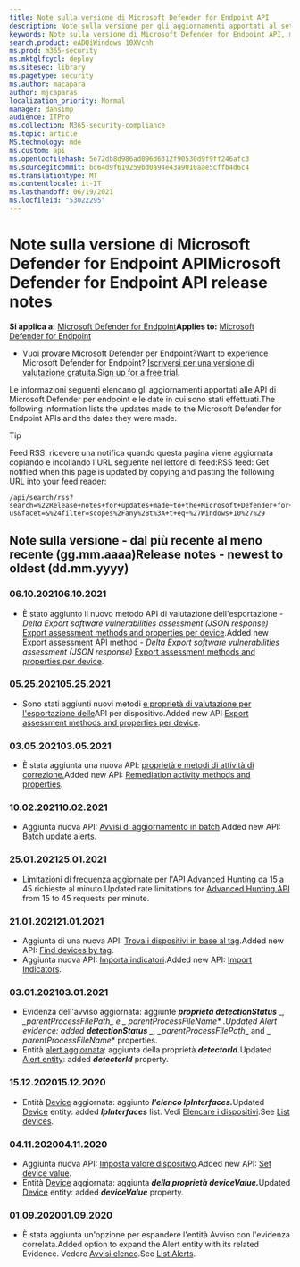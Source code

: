 ```yaml
---
title: Note sulla versione di Microsoft Defender for Endpoint API
description: Note sulla versione per gli aggiornamenti apportati al set di API di Microsoft Defender for Endpoint.
keywords: Note sulla versione di Microsoft Defender for Endpoint API, mde, API, Microsoft Defender for Endpoint API, aggiornamenti, note, rilascio
search.product: eADQiWindows 10XVcnh
ms.prod: m365-security
ms.mktglfcycl: deploy
ms.sitesec: library
ms.pagetype: security
ms.author: macapara
author: mjcaparas
localization_priority: Normal
manager: dansimp
audience: ITPro
ms.collection: M365-security-compliance
ms.topic: article
MS.technology: mde
ms.custom: api
ms.openlocfilehash: 5e72db8d986ad096d6312f90530d9f9ff246afc3
ms.sourcegitcommit: bc64d9f619259bd0a94e43a9010aae5cffb4d6c4
ms.translationtype: MT
ms.contentlocale: it-IT
ms.lasthandoff: 06/19/2021
ms.locfileid: "53022295"
---
```

# <a name="microsoft-defender-for-endpoint-api-release-notes"></a><span data-ttu-id="f3610-104">Note sulla versione di Microsoft Defender for Endpoint API</span><span class="sxs-lookup"><span data-stu-id="f3610-104">Microsoft Defender for Endpoint API release notes</span></span>

<span data-ttu-id="f3610-105">**Si applica a:** [Microsoft Defender for Endpoint](https://go.microsoft.com/fwlink/?linkid=2154037)</span><span class="sxs-lookup"><span data-stu-id="f3610-105">**Applies to:** [Microsoft Defender for Endpoint](https://go.microsoft.com/fwlink/?linkid=2154037)</span></span>

- <span data-ttu-id="f3610-106">Vuoi provare Microsoft Defender per Endpoint?</span><span class="sxs-lookup"><span data-stu-id="f3610-106">Want to experience Microsoft Defender for Endpoint?</span></span> [<span data-ttu-id="f3610-107">Iscriversi per una versione di valutazione gratuita.</span><span class="sxs-lookup"><span data-stu-id="f3610-107">Sign up for a free trial.</span></span>](https://www.microsoft.com/microsoft-365/windows/microsoft-defender-atp?ocid=docs-wdatp-exposedapis-abovefoldlink)

<span data-ttu-id="f3610-108">Le informazioni seguenti elencano gli aggiornamenti apportati alle API di Microsoft Defender per endpoint e le date in cui sono stati effettuati.</span><span class="sxs-lookup"><span data-stu-id="f3610-108">The following information lists the updates made to the Microsoft Defender for Endpoint APIs and the dates they were made.</span></span>

> [!TIP]
> <span data-ttu-id="f3610-109">Feed RSS: ricevere una notifica quando questa pagina viene aggiornata copiando e incollando l'URL seguente nel lettore di feed:</span><span class="sxs-lookup"><span data-stu-id="f3610-109">RSS feed: Get notified when this page is updated by copying and pasting the following URL into your feed reader:</span></span>
>
> ```http
> /api/search/rss?search=%22Release+notes+for+updates+made+to+the+Microsoft+Defender+for+Endpoint+set+of+APIs%22&locale=en-us&facet=&%24filter=scopes%2Fany%28t%3A+t+eq+%27Windows+10%27%29
> ```

## <a name="release-notes---newest-to-oldest-ddmmyyyy"></a><span data-ttu-id="f3610-110">Note sulla versione - dal più recente al meno recente (gg.mm.aaaa)</span><span class="sxs-lookup"><span data-stu-id="f3610-110">Release notes - newest to oldest (dd.mm.yyyy)</span></span>

### <a name="06102021"></a><span data-ttu-id="f3610-111">06.10.2021</span><span class="sxs-lookup"><span data-stu-id="f3610-111">06.10.2021</span></span>

- <span data-ttu-id="f3610-112">È stato aggiunto il nuovo metodo API di valutazione dell'esportazione - _Delta Export software vulnerabilities assessment (JSON response)_ [Export assessment methods and properties per device](get-assessment-methods-properties.md).</span><span class="sxs-lookup"><span data-stu-id="f3610-112">Added new Export assessment API method  - _Delta Export software vulnerabilities assessment (JSON response)_ [Export assessment methods and properties per device](get-assessment-methods-properties.md).</span></span>

### <a name="05252021"></a><span data-ttu-id="f3610-113">05.25.2021</span><span class="sxs-lookup"><span data-stu-id="f3610-113">05.25.2021</span></span>

- <span data-ttu-id="f3610-114">Sono stati aggiunti nuovi metodi [e proprietà di valutazione per l'esportazione delle](get-assessment-methods-properties.md)API per dispositivo.</span><span class="sxs-lookup"><span data-stu-id="f3610-114">Added new API [Export assessment methods and properties per device](get-assessment-methods-properties.md).</span></span>

### <a name="03052021"></a><span data-ttu-id="f3610-115">03.05.2021</span><span class="sxs-lookup"><span data-stu-id="f3610-115">03.05.2021</span></span>

- <span data-ttu-id="f3610-116">È stata aggiunta una nuova API: [proprietà e metodi di attività di correzione.](get-remediation-methods-properties.md)</span><span class="sxs-lookup"><span data-stu-id="f3610-116">Added new API: [Remediation activity methods and properties](get-remediation-methods-properties.md).</span></span>

### <a name="10022021"></a><span data-ttu-id="f3610-117">10.02.2021</span><span class="sxs-lookup"><span data-stu-id="f3610-117">10.02.2021</span></span>

- <span data-ttu-id="f3610-118">Aggiunta nuova API: [Avvisi di aggiornamento in batch](batch-update-alerts.md).</span><span class="sxs-lookup"><span data-stu-id="f3610-118">Added new API: [Batch update alerts](batch-update-alerts.md).</span></span>

### <a name="25012021"></a><span data-ttu-id="f3610-119">25.01.2021</span><span class="sxs-lookup"><span data-stu-id="f3610-119">25.01.2021</span></span>

- <span data-ttu-id="f3610-120">Limitazioni di frequenza aggiornate per [l'API Advanced Hunting](run-advanced-query-api.md) da 15 a 45 richieste al minuto.</span><span class="sxs-lookup"><span data-stu-id="f3610-120">Updated rate limitations for [Advanced Hunting API](run-advanced-query-api.md) from 15 to 45 requests per minute.</span></span>

### <a name="21012021"></a><span data-ttu-id="f3610-121">21.01.2021</span><span class="sxs-lookup"><span data-stu-id="f3610-121">21.01.2021</span></span>

- <span data-ttu-id="f3610-122">Aggiunta di una nuova API: [Trova i dispositivi in base al tag](machine-tags.md).</span><span class="sxs-lookup"><span data-stu-id="f3610-122">Added new API: [Find devices by tag](machine-tags.md).</span></span>
- <span data-ttu-id="f3610-123">Aggiunta nuova API: [Importa indicatori](import-ti-indicators.md).</span><span class="sxs-lookup"><span data-stu-id="f3610-123">Added new API: [Import Indicators](import-ti-indicators.md).</span></span>

### <a name="03012021"></a><span data-ttu-id="f3610-124">03.01.2021</span><span class="sxs-lookup"><span data-stu-id="f3610-124">03.01.2021</span></span>

- <span data-ttu-id="f3610-125">Evidenza dell'avviso aggiornata: aggiunte ***proprietà detectionStatus** _, _*_parentProcessFilePath_*_ e _ *_parentProcessFileName_** .</span><span class="sxs-lookup"><span data-stu-id="f3610-125">Updated Alert evidence: added ***detectionStatus** _, _*_parentProcessFilePath_*_ and _ *_parentProcessFileName_** properties.</span></span>
- <span data-ttu-id="f3610-126">Entità [alert aggiornata](alerts.md): aggiunta della proprietà ***detectorId.***</span><span class="sxs-lookup"><span data-stu-id="f3610-126">Updated [Alert entity](alerts.md): added ***detectorId*** property.</span></span>

### <a name="15122020"></a><span data-ttu-id="f3610-127">15.12.2020</span><span class="sxs-lookup"><span data-stu-id="f3610-127">15.12.2020</span></span>

- <span data-ttu-id="f3610-128">Entità [Device](machine.md) aggiornata: aggiunto ***l'elenco IpInterfaces.***</span><span class="sxs-lookup"><span data-stu-id="f3610-128">Updated [Device](machine.md) entity: added ***IpInterfaces*** list.</span></span> <span data-ttu-id="f3610-129">Vedi [Elencare i dispositivi](get-machines.md).</span><span class="sxs-lookup"><span data-stu-id="f3610-129">See [List devices](get-machines.md).</span></span>

### <a name="04112020"></a><span data-ttu-id="f3610-130">04.11.2020</span><span class="sxs-lookup"><span data-stu-id="f3610-130">04.11.2020</span></span>

- <span data-ttu-id="f3610-131">Aggiunta nuova API: [Imposta valore dispositivo](set-device-value.md).</span><span class="sxs-lookup"><span data-stu-id="f3610-131">Added new API: [Set device value](set-device-value.md).</span></span>
- <span data-ttu-id="f3610-132">Entità [Device](machine.md) aggiornata: aggiunta ***della proprietà deviceValue.***</span><span class="sxs-lookup"><span data-stu-id="f3610-132">Updated [Device](machine.md) entity: added ***deviceValue*** property.</span></span>

### <a name="01092020"></a><span data-ttu-id="f3610-133">01.09.2020</span><span class="sxs-lookup"><span data-stu-id="f3610-133">01.09.2020</span></span>

- <span data-ttu-id="f3610-134">È stata aggiunta un'opzione per espandere l'entità Avviso con l'evidenza correlata.</span><span class="sxs-lookup"><span data-stu-id="f3610-134">Added option to expand the Alert entity with its related Evidence.</span></span> <span data-ttu-id="f3610-135">Vedere [Avvisi elenco](get-alerts.md).</span><span class="sxs-lookup"><span data-stu-id="f3610-135">See [List Alerts](get-alerts.md).</span></span>
